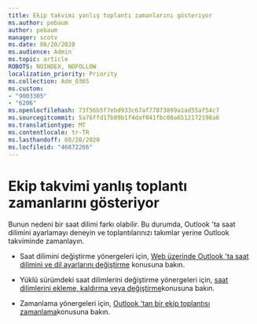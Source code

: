 ```yaml
---
title: Ekip takvimi yanlış toplantı zamanlarını gösteriyor
ms.author: pebaum
author: pebaum
manager: scotv
ms.date: 08/20/2020
ms.audience: Admin
ms.topic: article
ROBOTS: NOINDEX, NOFOLLOW
localization_priority: Priority
ms.collection: Adm_O365
ms.custom:
- "9003305"
- "6206"
ms.openlocfilehash: 73f56b5f7ebd933c67af77873899a1ad55af54c7
ms.sourcegitcommit: 5a76ffd17b09b1f4daf041fbc08a6512172198a6
ms.translationtype: MT
ms.contentlocale: tr-TR
ms.lasthandoff: 08/20/2020
ms.locfileid: "46872266"
---
```

# <a name="teams-calendar-shows-incorrect-meeting-times"></a>Ekip takvimi yanlış toplantı zamanlarını gösteriyor

Bunun nedeni bir saat dilimi farkı olabilir. Bu durumda, Outlook 'ta saat dilimini ayarlamayı deneyin ve toplantılarınızı takımlar yerine Outlook takviminde zamanlayın.

- Saat dilimini değiştirme yönergeleri için, [Web üzerinde Outlook 'ta saat dilimini ve dil ayarlarını değiştirme](https://support.microsoft.com/office/change-the-time-zone-and-language-settings-in-outlook-on-the-web-65239869-12e7-4a9d-bca1-76b0ad7ce273) konusuna bakın. 

- Yüklü sürümdeki saat dilimlerini değiştirme yönergeleri için, [saat dilimlerini ekleme, kaldırma veya değiştirme](https://support.microsoft.com/office/add-remove-or-change-time-zones-5ab3e10e-5a6c-46af-ab48-156fedf70c04)konusuna bakın.
- Zamanlama yönergeleri için, [Outlook 'tan bir ekip toplantısı zamanlama](https://support.microsoft.com/office/schedule-a-teams-meeting-from-outlook-883cc15c-580f-441a-92ea-0992c00a9b0f)konusuna bakın.